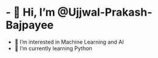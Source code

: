 # - 👋 Hi, I’m @Ujjwal-Prakash-Bajpayee
- 👀 I’m interested in Machine Learning and AI
- 🌱 I’m currently learning Python

  

<!---
Ujjwal-Bajpayee/Ujjwal-Bajpayee is a ✨ special ✨ repository because its `README.md` (this file) appears on your GitHub profile.
You can click the Preview link to take a look at your changes.
--->
